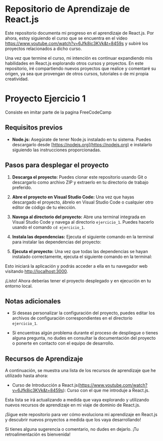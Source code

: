 # Repositorio de Aprendizaje de React.js

Este repositorio documenta mi progreso en el aprendizaje de React.js. Por ahora, estoy siguiendo el curso que se encuentra en el video https://www.youtube.com/watch?v=6Jfk8ic3KVk&t=8459s y subiré los proyectos relacionados a dicho curso.

Una vez que termine el curso, mi intención es continuar expandiendo mis habilidades en React.js explorando otros cursos y proyectos. En este repositorio, iré compartiendo nuevos proyectos que realice y comentaré su origen, ya sea que provengan de otros cursos, tutoriales o de mi propia creatividad.

# Proyecto Ejercicio 1

Consiste en imitar parte de la pagina FreeCodeCamp


## Requisitos previos

- **Node.js:** Asegúrate de tener Node.js instalado en tu sistema. Puedes descargarlo desde [https://nodejs.org](https://nodejs.org) e instalarlo siguiendo las instrucciones proporcionadas.

## Pasos para desplegar el proyecto

1. **Descarga el proyecto:** Puedes clonar este repositorio usando Git o descargarlo como archivo ZIP y extraerlo en tu directorio de trabajo preferido.

2. **Abre el proyecto en Visual Studio Code:** Una vez que hayas descargado el proyecto, ábrelo en Visual Studio Code o cualquier otro editor de código de tu elección.

3. **Navega al directorio del proyecto:** Abre una terminal integrada en Visual Studio Code y navega al directorio `ejercicio_1`. Puedes hacerlo usando el comando `cd ejercicio_1`.

4. **Instala las dependencias:** Ejecuta el siguiente comando en la terminal para instalar las dependencias del proyecto:

5. **Ejecuta el proyecto:** Una vez que todas las dependencias se hayan instalado correctamente, ejecuta el siguiente comando en la terminal:

Esto iniciará la aplicación y podrás acceder a ella en tu navegador web visitando [http://localhost:3000](http://localhost:3000).

¡Listo! Ahora deberías tener el proyecto desplegado y en ejecución en tu entorno local.

## Notas adicionales

- Si deseas personalizar la configuración del proyecto, puedes editar los archivos de configuración correspondientes en el directorio `ejercicio_1`.

- Si encuentras algún problema durante el proceso de despliegue o tienes alguna pregunta, no dudes en consultar la documentación del proyecto o ponerte en contacto con el equipo de desarrollo.


## Recursos de Aprendizaje

A continuación, se muestra una lista de los recursos de aprendizaje que he utilizado hasta ahora:

- Curso de Introducción a React.js(https://www.youtube.com/watch?v=6Jfk8ic3KVk&t=8459s): Curso con el que me introduje a React.js.
<!--- [Nombre del recurso 1](enlace_al_recurso_1): Descripción o breve explicación del recurso 1.-->

Esta lista se irá actualizando a medida que vaya explorando y utilizando nuevos recursos de aprendizaje en mi viaje de dominio de React.js.

¡Sigue este repositorio para ver cómo evoluciona mi aprendizaje en React.js y descubrir nuevos proyectos a medida que los vaya desarrollando!

Si tienes alguna sugerencia o comentario, no dudes en dejarlo. ¡Tu retroalimentación es bienvenida!

